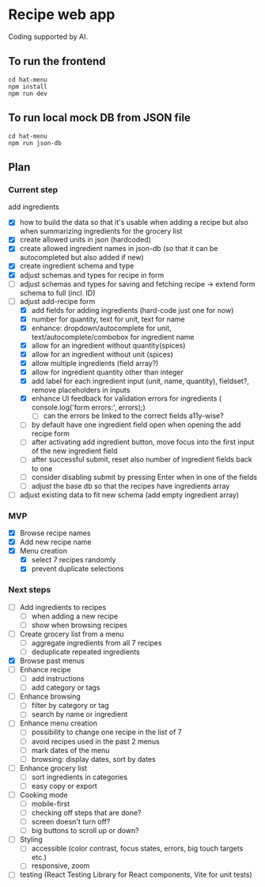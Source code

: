 # Recipe web app

Coding supported by AI.

## To run the frontend
```
cd hat-menu
npm install
npm run dev
```

## To run local mock DB from JSON file
```
cd hat-menu
npm run json-db
```

## Plan

### Current step
add ingredients
- [x] how to build the data so that it's usable when adding a recipe but also when summarizing ingredients for the grocery list
- [x] create allowed units in json (hardcoded)
- [x] create allowed ingredient names in json-db (so that it can be autocompleted but also added if new)
- [x] create ingredient schema and type
- [x] adjust schemas and types for recipe in form
- [ ] adjust schemas and types for saving and fetching recipe -> extend form schema to full (incl. ID)
- [ ] adjust add-recipe form
    - [x] add fields for adding ingredients (hard-code just one for now)
    - [x] number for quantity, text for unit, text for name
    - [x] enhance: dropdown/autocomplete for unit, text/autocomplete/combobox for ingredient name
    - [x] allow for an ingredient without quantity(spices)
    - [x] allow for an ingredient without unit (spices)
    - [x] allow multiple ingredients (field array?)
    - [x] allow for ingredient quantity other than integer
    - [x] add label for each ingredient input (unit, name, quantity), fieldset?, remove placeholders in inputs
    - [x] enhance UI feedback for validation errors for ingredients ( console.log('form errors:', errors);)
        - [ ] can the errors be linked to the correct fields a11y-wise?
    - [ ] by default have one ingredient field open when opening the add recipe form
    - [ ] after activating add ingredient button, move focus into the first input of the new ingredient field
    - [ ] after successful submit, reset also number of ingredient fields back to one
    - [ ] consider disabling submit by pressing Enter when in one of the fields
    - [ ] adjust the base db so that the recipes have ingredients array
- [ ] adjust existing data to fit new schema (add empty ingredient array)

### MVP
- [x] Browse recipe names
- [x] Add new recipe name
- [x] Menu creation
    - [x] select 7 recipes randomly
    - [x] prevent duplicate selections

### Next steps
- [ ] Add ingredients to recipes
    - [ ] when adding a new recipe
    - [ ] show when browsing recipes
- [ ] Create grocery list from a menu
    - [ ] aggregate ingredients from all 7 recipes
    - [ ] deduplicate repeated ingredients
- [x] Browse past menus
- [ ] Enhance recipe
    - [ ] add instructions
    - [ ] add category or tags
- [ ] Enhance browsing
    - [ ] filter by category or tag
    - [ ] search by name or ingredient
- [ ] Enhance menu creation
    - [ ] possibility to change one recipe in the list of 7
    - [ ] avoid recipes used in the past 2 menus
    - [ ] mark dates of the menu
    - [ ] browsing: display dates, sort by dates
- [ ] Enhance grocery list
    - [ ] sort ingredients in categories
    - [ ] easy copy or export
- [ ] Cooking mode
    - [ ] mobile-first
    - [ ] checking off steps that are done?
    - [ ] screen doesn't turn off?
    - [ ] big buttons to scroll up or down?
- [ ] Styling
    - [ ] accessible (color contrast, focus states, errors, big touch targets etc.)
    - [ ] responsive, zoom
- [ ] testing (React Testing Library for React components, Vite for unit tests)